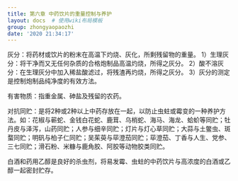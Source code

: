 ```yaml
---
title: 第六章 中药饮片的重量控制与养护
layout: docs  # 使用wiki布局模板
group: zhongyaopaozhi
date: '2020 21:34:17'
---
```


灰分：将药材或饮片的粉末在高温下灼烧、灰化，所剩残留物的重量。
    1）生理灰分：将干净而又无任何杂质的合格炮制品高温灼烧，所得之灰分。
    2）酸不溶灰分：在生理灰分中加入稀盐酸滤过，将残渣再灼烧，所得之灰分。
    3）灰分的测定是控制炮制品纯净度的有效方法。

有害物质：指重金属、砷盐及残留的农药。

对抗同贮：是将2种或2种以上中药存放在一起，以防止虫蛀或霉变的一种养护方法。如：花椒与蕲蛇、金钱白花蛇、鹿茸、乌梢蛇、海马、海龙、蛤蚧等同贮；牡丹皮与泽泻，山药同贮；人参与细辛同贮；灯片与灯心草同贮；大蒜与土鳖虫、斑蝥同贮；明矾与柏子仁同贮；吴茱萸与荜澄茄同贮；荜澄茄、丁香与人生、党参、三七同贮；滑石粉、米糠与鹿角胶、阿胶等动物胶类同贮。 

白酒和药用乙醇是良好的杀虫剂，将易发霉、虫蛀的中药饮片与高浓度的白酒或乙醇一起密封贮存。
